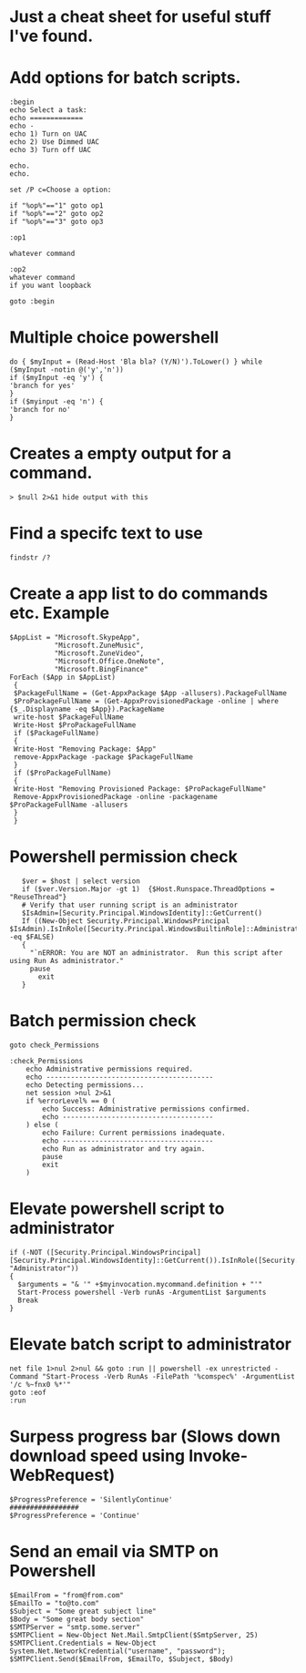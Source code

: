 # Just a cheat sheet for useful stuff I've found.

# Add options for batch scripts. 
```
:begin
echo Select a task:
echo =============
echo -
echo 1) Turn on UAC
echo 2) Use Dimmed UAC
echo 3) Turn off UAC

echo.
echo.

set /P c=Choose a option:

if "%op%"=="1" goto op1
if "%op%"=="2" goto op2
if "%op%"=="3" goto op3

:op1

whatever command

:op2 
whatever command 
if you want loopback

goto :begin
```
# Multiple choice powershell 

```
do { $myInput = (Read-Host 'Bla bla? (Y/N)').ToLower() } while ($myInput -notin @('y','n'))
if ($myInput -eq 'y') {
'branch for yes'
} 
if ($myinput -eq 'n') {
'branch for no'
}
```
# Creates a empty output for a command.
`> $null 2>&1 hide output with this`

# Find a specifc text to use

`findstr /?`

# Create a app list to do commands etc. Example 
```
$AppList = "Microsoft.SkypeApp",          
           "Microsoft.ZuneMusic",
           "Microsoft.ZuneVideo",
           "Microsoft.Office.OneNote",
           "Microsoft.BingFinance"
ForEach ($App in $AppList)
 {
 $PackageFullName = (Get-AppxPackage $App -allusers).PackageFullName
 $ProPackageFullName = (Get-AppxProvisionedPackage -online | where {$_.Displayname -eq $App}).PackageName
 write-host $PackageFullName
 Write-Host $ProPackageFullName
 if ($PackageFullName)
 {
 Write-Host "Removing Package: $App"
 remove-AppxPackage -package $PackageFullName 
 }
 if ($ProPackageFullName)
 {
 Write-Host "Removing Provisioned Package: $ProPackageFullName"
 Remove-AppxProvisionedPackage -online -packagename $ProPackageFullName -allusers
 }
 }
 ```
 
 # Powershell permission check
 ```
    $ver = $host | select version
    if ($ver.Version.Major -gt 1)  {$Host.Runspace.ThreadOptions = "ReuseThread"}
    # Verify that user running script is an administrator
    $IsAdmin=[Security.Principal.WindowsIdentity]::GetCurrent()
    If ((New-Object Security.Principal.WindowsPrincipal $IsAdmin).IsInRole([Security.Principal.WindowsBuiltinRole]::Administrator) -eq $FALSE)
    {
      "`nERROR: You are NOT an administrator.  Run this script after using Run As administrator."
      pause
        exit
    }
```
# Batch permission check
```
goto check_Permissions

:check_Permissions
    echo Administrative permissions required. 
	echo -----------------------------------------
	echo Detecting permissions...
    net session >nul 2>&1
    if %errorLevel% == 0 (
        echo Success: Administrative permissions confirmed.
		echo -------------------------------------
    ) else (
        echo Failure: Current permissions inadequate.
		echo -------------------------------------
		echo Run as administrator and try again.
		pause
		exit
    )
```

# Elevate powershell script to administrator

```
if (-NOT ([Security.Principal.WindowsPrincipal][Security.Principal.WindowsIdentity]::GetCurrent()).IsInRole([Security.Principal.WindowsBuiltInRole] "Administrator"))  
{  
  $arguments = "& '" +$myinvocation.mycommand.definition + "'"
  Start-Process powershell -Verb runAs -ArgumentList $arguments
  Break
}
```

# Elevate batch script to administrator

```
net file 1>nul 2>nul && goto :run || powershell -ex unrestricted -Command "Start-Process -Verb RunAs -FilePath '%comspec%' -ArgumentList '/c %~fnx0 %*'"
goto :eof
:run
```

# Surpess progress bar (Slows down download speed using Invoke-WebRequest)

```
$ProgressPreference = 'SilentlyContinue'
#################
$ProgressPreference = 'Continue'
```

# Send an email via SMTP on Powershell

```
$EmailFrom = "from@from.com"
$EmailTo = "to@to.com"
$Subject = "Some great subject line"
$Body = "Some great body section"
$SMTPServer = "smtp.some.server"
$SMTPClient = New-Object Net.Mail.SmtpClient($SmtpServer, 25)
$SMTPClient.Credentials = New-Object System.Net.NetworkCredential("username", "password");
$SMTPClient.Send($EmailFrom, $EmailTo, $Subject, $Body)
```
